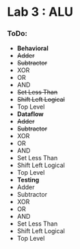 # Lab 3 : ALU

### ToDo:
- **Behavioral**
 - ~~Adder~~
 - ~~Subtractor~~
 - XOR
 - OR
 - AND
 - ~~Set Less Than~~
 - ~~Shift Left Logical~~
 - Top Level
- **Dataflow**
 - ~~Adder~~
 - ~~Subtractor~~
 - XOR
 - OR
 - AND
 - Set Less Than
 - Shift Left Logical
 - Top Level
- **Testing**
 - Adder
 - Subtractor
 - XOR
 - OR
 - AND
 - Set Less Than
 - Shift Left Logical
 - Top Level
